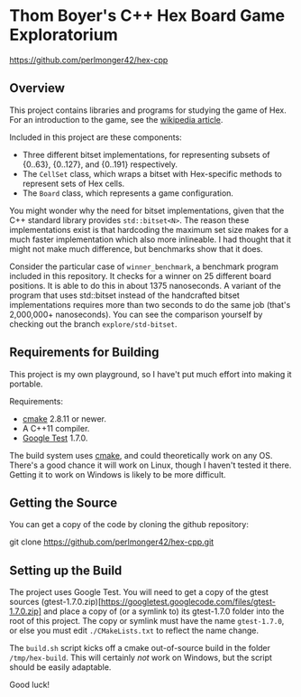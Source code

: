 Thom Boyer's C++ Hex Board Game Exploratorium
=============================================

https://github.com/perlmonger42/hex-cpp

Overview
--------

This project contains libraries and programs for studying the game
of Hex.
For an introduction to the game, see the
[wikipedia article](http://en.wikipedia.org/wiki/Hex_%28board_game%29).

Included in this project are these components:

- Three different bitset implementations, for representing subsets of {0..63},
  {0..127}, and {0..191} respectively.
- The `CellSet` class, which wraps a bitset with Hex-specific methods to
  represent sets of Hex cells.
- The `Board` class, which represents a game configuration.
  
  
You might wonder why the need for bitset implementations, given that the C++
standard library provides `std::bitset<N>`. The reason these implementations
exist is that hardcoding the maximum set size makes for a much faster
implementation which also more inlineable. I had thought that it might not make
much difference, but benchmarks show that it does.

Consider the particular case of `winner_benchmark`, a benchmark program
included in this repository.  It checks for a winner on 25 different board
positions. It is able to do this in about 1375 nanoseconds. A variant of the
program that uses std::bitset instead of the handcrafted bitset implementations
requires more than two seconds to do the same job (that's 2,000,000+
nanoseconds). You can see the comparison yourself by checking out the branch
`explore/std-bitset`.
  

Requirements for Building
-------------------------

This project is my own playground, so I have't put much effort into making
it portable.

Requirements:
* [cmake](http://www.cmake.org/) 2.8.11 or newer.
* A C++11 compiler.
* [Google Test](https://code.google.com/p/googletest/) 1.7.0.

The build system uses [cmake](http://www.cmake.org/), and could theoretically
work on any OS. There's a good chance it will work on Linux, though I haven't
tested it there. Getting it to work on Windows is likely to be more difficult.


Getting the Source
------------------

You can get a copy of the code by cloning the github repository:

   git clone https://github.com/perlmonger42/hex-cpp.git


Setting up the Build
--------------------

The project uses Google Test. You will need to get a copy of the gtest sources
(gtest-1.7.0.zip)[https://googletest.googlecode.com/files/gtest-1.7.0.zip] and
place a copy of (or a symlink to) its gtest-1.7.0 folder into the root of this
project. The copy or symlink must have the name `gtest-1.7.0`, or else you must
edit `./CMakeLists.txt` to reflect the name change.

The `build.sh` script kicks off a cmake out-of-source build in the folder
`/tmp/hex-build`. This will certainly _not_ work on Windows, but the script
should be easily adaptable.

Good luck!
